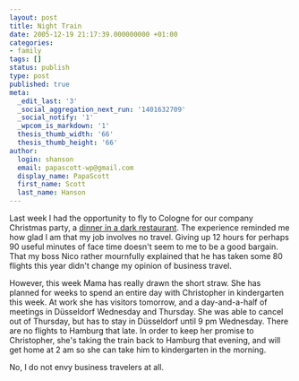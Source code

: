 ```yaml
---
layout: post
title: Night Train
date: 2005-12-19 21:17:39.000000000 +01:00
categories:
- family
tags: []
status: publish
type: post
published: true
meta:
  _edit_last: '3'
  _social_aggregation_next_run: '1401632709'
  _social_notify: '1'
  _wpcom_is_markdown: '1'
  thesis_thumb_width: '66'
  thesis_thumb_height: '66'
author:
  login: shanson
  email: papascott-wp@gmail.com
  display_name: PapaScott
  first_name: Scott
  last_name: Hanson
---
```

<p>Last week I had the opportunity to fly to Cologne for our company Christmas party, a <a href="http://lumma.de/eintrag.php?id=2353" title="Weihnachtsfeier im K&ouml;lner Darkroom [Lummaland - das Weblog]">dinner in a dark restaurant</a>. The experience reminded me how glad I am that my job involves no travel. Giving up 12 hours for perhaps 90 useful minutes of face time doesn't seem to me to be a good bargain. That my boss Nico rather mournfully explained that he has taken some 80 flights this year didn't change my opinion of business travel.</p>
<p>However, this week Mama has really drawn the short straw. She has planned for weeks to spend an entire day with Christopher in kindergarten this week. At work she has visitors tomorrow, and a day-and-a-half of meetings in D&uuml;sseldorf Wednesday and Thursday. She was able to cancel out of Thursday, but has to stay in D&uuml;sseldorf until 9 pm Wednesday. There are no flights to Hamburg that late. In order to keep her promise to Christopher, she's taking the train back to Hamburg that evening, and will get home at 2 am so she can take him to kindergarten in the morning.</p>
<p>No, I do not envy business travelers at all.</p>
